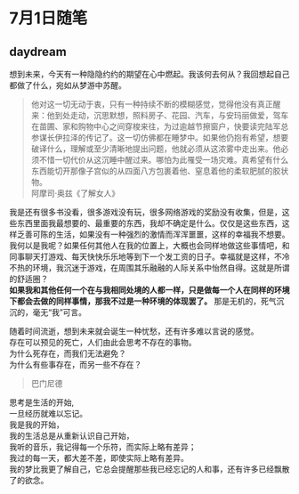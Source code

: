# 7月1日随笔
## daydream
想到未来，今天有一种隐隐约约的期望在心中燃起。我该何去何从？我回想起自己都做了什么，宛如从梦游中苏醒。
> 他对这一切无动于衷，只有一种持续不断的模糊感觉，觉得他没有真正醒来：他到处走动，沉思默想，照料房子、花园、汽车，与安玛丽做爱，驾车在苗圃、家和购物中心之间穿梭来往，为过逾越节擦窗户，快要读完陆军总参谋长伊拉泽的传记了。这一切仿佛都在睡梦中。如果他仍抱有希望，想要破译什么，理解或至少清晰地提出问题，他就必须从这浓雾中走出来。他必须不惜一切代价从这沉睡中醒过来。哪怕为此罹受一场灾难。真希望有什么东西能切开那像子宫似的从四面八方包裹着他、窒息着他的柔软肥腻的胶状物。  
> 阿摩司·奥兹《了解女人》

我是还有很多书没看，很多游戏没有玩，很多网络游戏的奖励没有收集，但是，这些东西里面我最想要的、最重要的东西，我却不确定是什么。仅仅是这些东西，这样乏善可陈的生活，如果没有一种强烈的激情而浑浑噩噩，这样的幸福我不想要。  
我何以是我呢？如果任何其他人在我的位置上，大概也会同样地做这些事情吧，和同事聊天打游戏、每天快快乐乐地等到下一个发工资的日子。幸福就是这样，不冷不热的环境，我沉迷于游戏，在周围其乐融融的人际关系中怡然自得。这就是所谓的舒适圈？  
**如果我和其他任何一个在与我相同处境的人都一样，只是做每一个人在同样的环境下都会去做的同样事情，那我不过是一种环境的体现罢了。** 那是无机的，死气沉沉的，毫无“我”可言。

随着时间流逝，想到未来就会诞生一种忧愁，还有许多难以言说的感觉。  
存在可以预见的死亡，人们由此会思考不存在的事物。  
为什么死存在，而我们无法避免？  
为什么有些事存在，而另一些不存在？
> 巴门尼德

思考是生活的开始,  
一旦经历就难以忘记。  
我是我的开始，  
我的生活总是从重新认识自己开始，  
我听的音乐，我记得每一个乐符，而实际上略有差异；  
我过的每一天，都大差不差，即使实际上略有差异。  
我的梦比我更了解自己，它总会提醒那些我已经忘记的人和事，还有许多已经飘散了的欲念。


